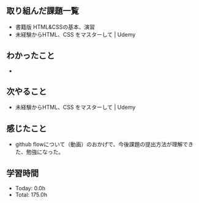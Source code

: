 ## 取り組んだ課題一覧
- 書籍版 HTML&CSSの基本、演習
- 未経験からHTML、CSS をマスターして | Udemy
## わかったこと
- 
## 次やること
- 未経験からHTML、CSS をマスターして | Udemy
## 感じたこと
- github flowについて（動画）のおかげで、今後課題の提出方法が理解できた、勉強になった。
## 学習時間
- Today: 0.0h
- Total: 175.0h

